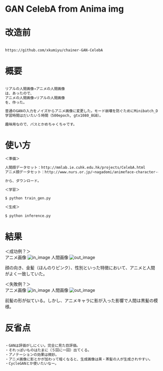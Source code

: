 # GAN CelebA from Anima img

# 改造前
``` sh

https://github.com/xkumiyu/chainer-GAN-CelebA

```

# 概要
``` sh

リアルの人間画像→アニメの人間画像
は、あったので、
アニメの人間画像→リアルの人間画像
を、作った。

普通のGANの入力をノイズからアニメ画像に変更した。モード崩壊を防ぐためにMinibatch_Discriminationが有効だった。
学習時間はだいたい５時間（500epoch, gtx1080_8GB）。

趣味用なので、パスとかめちゃくちゃです。

```

# 使い方
``` sh
＜準備＞

人間顔データセット：http://mmlab.ie.cuhk.edu.hk/projects/CelebA.html
アニメ顔データセット：http://www.nurs.or.jp/~nagadomi/animeface-character-dataset/

から、ダウンロード。

＜学習＞

$ python train_gen.py

＜生成＞

$ python inference.py

```

# 結果

＜成功例？＞  
アニメ画像
![in_image](https://user-images.githubusercontent.com/38216393/70388800-e94e5f00-19f9-11ea-8ef8-11879148081c.png)
人間画像
![out_image](https://user-images.githubusercontent.com/38216393/70388802-eeaba980-19f9-11ea-8c40-6dbdc878474e.png)
  

顔の向き、金髪（ほんのりピンク）、性別といった特徴において、アニメと人間がよく一致していた。

＜失敗例？＞  
アニメ画像
![in_image](https://user-images.githubusercontent.com/38216393/70388804-f5d2b780-19f9-11ea-8e25-430ef90f1c5f.png)
人間画像
![out_image](https://user-images.githubusercontent.com/38216393/70388805-fa976b80-19f9-11ea-9c20-4ec060fd2d57.png)
  

前髪の形が似ている。しかし、アニメキャラに影が入った影響で人間は黒髪の模様。


# 反省点
``` sh

・GANは評価がしにくい。完全に見た目評価。
・それっぽいものはたまに（５回に一回）出てくる。
・アノテーションの効果は微妙。
・アニメ画像に影とかが加わって暗くなると、生成画像は黒・茶髪の人が生成されやすい。
・CycleGANとか使いたいなー。

```

